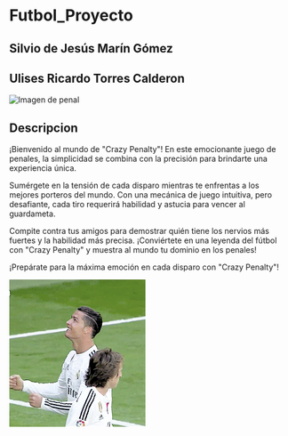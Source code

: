 # Futbol_Proyecto
## Silvio de Jesús Marín Gómez
## Ulises Ricardo Torres Calderon

![Imagen de penal](/assets/imagenes/penal.jpg)

## Descripcion
¡Bienvenido al mundo de "Crazy Penalty"! En este emocionante juego de penales, la simplicidad se combina con la precisión para brindarte una experiencia única.

Sumérgete en la tensión de cada disparo mientras te enfrentas a los mejores porteros del mundo. Con una mecánica de juego intuitiva, pero desafiante, cada tiro requerirá habilidad y astucia para vencer al guardameta.

Compite contra tus amigos para demostrar quién tiene los nervios más fuertes y la habilidad más precisa. ¡Conviértete en una leyenda del fútbol con "Crazy Penalty" y muestra al mundo tu dominio en los penales!

¡Prepárate para la máxima emoción en cada disparo con "Crazy Penalty"!

![Bicho festejando](assets/imagenes/Bicho.gif)





